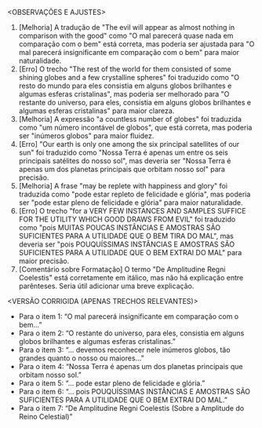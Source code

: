 <OBSERVAÇÕES E AJUSTES>
1. [Melhoria] A tradução de "The evil will appear as almost nothing in comparison with the good" como "O mal parecerá quase nada em comparação com o bem" está correta, mas poderia ser ajustada para "O mal parecerá insignificante em comparação com o bem" para maior naturalidade.
2. [Erro] O trecho "The rest of the world for them consisted of some shining globes and a few crystalline spheres" foi traduzido como "O resto do mundo para eles consistia em alguns globos brilhantes e algumas esferas cristalinas", mas poderia ser melhorado para "O restante do universo, para eles, consistia em alguns globos brilhantes e algumas esferas cristalinas" para maior clareza.
3. [Melhoria] A expressão "a countless number of globes" foi traduzida como "um número incontável de globos", que está correta, mas poderia ser "inúmeros globos" para maior fluidez.
4. [Erro] "Our earth is only one among the six principal satellites of our sun" foi traduzido como "Nossa Terra é apenas um entre os seis principais satélites do nosso sol", mas deveria ser "Nossa Terra é apenas um dos planetas principais que orbitam nosso sol" para precisão.
5. [Melhoria] A frase "may be replete with happiness and glory" foi traduzida como "pode estar repleto de felicidade e glória", mas poderia ser "pode estar pleno de felicidade e glória" para maior naturalidade.
6. [Erro] O trecho "for a VERY FEW INSTANCES AND SAMPLES SUFFICE FOR THE UTILITY WHICH GOOD DRAWS FROM EVIL" foi traduzido como "pois MUITAS POUCAS INSTÂNCIAS E AMOSTRAS SÃO SUFICIENTES PARA A UTILIDADE QUE O BEM TIRA DO MAL", mas deveria ser "pois POUQUÍSSIMAS INSTÂNCIAS E AMOSTRAS SÃO SUFICIENTES PARA A UTILIDADE QUE O BEM EXTRAI DO MAL" para maior precisão.
7. [Comentário sobre Formatação] O termo "De Amplitudine Regni Coelestis" está corretamente em itálico, mas não há explicação entre parênteses. Seria útil adicionar uma breve explicação.

<VERSÃO CORRIGIDA (APENAS TRECHOS RELEVANTES)>
- Para o item 1: “O mal parecerá insignificante em comparação com o bem...”
- Para o item 2: “O restante do universo, para eles, consistia em alguns globos brilhantes e algumas esferas cristalinas.”
- Para o item 3: “... devemos reconhecer nele inúmeros globos, tão grandes quanto o nosso ou maiores...”
- Para o item 4: “Nossa Terra é apenas um dos planetas principais que orbitam nosso sol.”
- Para o item 5: “... pode estar pleno de felicidade e glória.”
- Para o item 6: “... pois POUQUÍSSIMAS INSTÂNCIAS E AMOSTRAS SÃO SUFICIENTES PARA A UTILIDADE QUE O BEM EXTRAI DO MAL.”
- Para o item 7: “De Amplitudine Regni Coelestis (Sobre a Amplitude do Reino Celestial)”